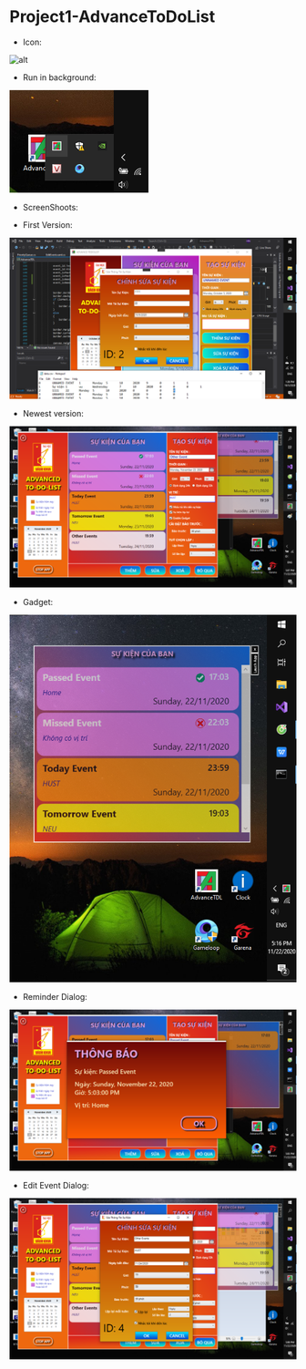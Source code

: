 # Project1-AdvanceToDoList

* Icon:

![alt](https://github.com/HungNguyen81/Project1-AdvanceToDoList/blob/master/AdvanceTDL/bin/Debug/icTDL.ico)

* Run in background:

![alt](https://github.com/HungNguyen81/Project1-AdvanceToDoList/blob/master/ADTL_RunInBackground.png?raw=true)

* ScreenShoots:
- First Version:

![alt](https://github.com/HungNguyen81/Project1-AdvanceToDoList/blob/master/ATDL.png?raw=true)

- Newest version:

![alt](https://github.com/HungNguyen81/Project1-AdvanceToDoList/blob/master/ADTL_updated.png?raw=true)

- Gadget:

![alt](https://github.com/HungNguyen81/Project1-AdvanceToDoList/blob/master/ADTL_gadget.png?raw=true)

- Reminder Dialog:

![alt](https://github.com/HungNguyen81/Project1-AdvanceToDoList/blob/master/ADTL_remind.png?raw=true)

- Edit Event Dialog:

![alt](https://github.com/HungNguyen81/Project1-AdvanceToDoList/blob/master/ADTL_edit_event.png)
